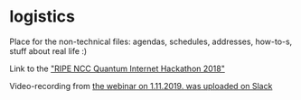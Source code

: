# logistics
Place for the non-technical files: agendas, schedules, addresses, how-to-s, stuff about real life :) 

Link to the ["RIPE NCC Quantum Internet Hackathon 2018"](https://github.com/RIPE-Atlas-Community/ripe-atlas-community-contrib#projects-at-quantum-internet-hackathon)

Video-recording from [the webinar on 1.11.2019. was uploaded on Slack]([https://peqihackathon.slack.com/files/UN6CGNGVA/FPP42LSP4/webinar-recording-intro-to-hackathons-peqi-1st-november.mkv)
